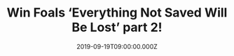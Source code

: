 ---
campaign-uuid: "c-fe16b82f-4756-49cc-a616-eec5bd49d5ad"
type: "Competition"
category: "Music"
date: "2019-09-19T09:00:00.000Z"
end-date: "2019-11-19T23:59:00.000Z"
disable-form: false
is_promoted: false
has_entry_page: true
title: "Win Foals ‘Everything Not Saved Will Be Lost’ part 2!"
competition-description: "<p>Calling all Foals fans! Foals' creative ambition for\
  \ 'Everything Not Saved Will Be Lost - Part 1' resulted in a striking state-of-the-world-address\
  \ of an album in which apocalyptic lyrical themes were equalled by the sheer impact\
  \ of the music, now Foals complete that artistic statement with 'Everything Not\
  \ Saved Will Be Lost - Part 2’ and we are giving away a copy to you!</p>\n<p>Want\
  \ it? Click below for a chance to win.</p>\n"
hero-header: "Win Foals ‘Everything Not Saved Will Be Lost’ part 2!"
terms-confirmation: "N/A"
banner-img: "https://assets.expresslyapp.com/asset-e3a8bc56-17c2-4eb9-9bab-727e44c1dedb.jpg"
logo-left-href: "http://club.expressly.io"
logo-left-image: "https://assets.expresslyapp.com/asset-67449da8-d575-4cd4-a602-8d85f0837711.jpg"
logo-left-title: "Expressly Club"
bg-image-hero: "https://assets.expresslyapp.com/asset-637aaf07-5a5d-4ffe-95f5-e32681da3d1d.jpg"
bg-image-first: "https://assets.expresslyapp.com/asset-458c05c6-9a63-4e1b-a35d-acfb064b625e.jpg"
section1-content: "<p>Foals' creative ambition for 'Everything Not Saved Will Be Lost\
  \ - Part 1' resulted in a striking state-of-the-world-address of an album in which\
  \ apocalyptic lyrical themes were equalled by the sheer impact of the music. It\
  \ emerged as an immediate album of the year contender, with many hailing it as the\
  \ finest moment in a consistently critically-acclaimed career. That status was cemented\
  \ when it was shortlisted for the Mercury Prize last week. Now Foals complete that\
  \ artistic statement with 'Everything Not Saved Will Be Lost - Part 2'. The album\
  \ has been launched with the lead track 'Black Bull'.</p>\n<p>Enter below for a\
  \ chance to win a copy of their brand new album. Good luck!</p>\n"
entry-title: "Win Foals ‘Everything Not Saved Will Be Lost’ part 2!"
entry-content: "<p>Enter the draw to win Foals ‘Everything Not Saved Will Be Lost’\
  \ part 2 by completing the form below before 23:59 on the 19th of November 2019.</p>\n"
has-winner: false
prize-description: "Foals ‘Everything Not Saved Will Be Lost’ part 2"
special-conditions: "Multiple entries are allowed up to one every day.\r\n\r\nThis\
  \ competition is also available on: http://aaa.nme.com/competitons/foals-part-two-giveaway"
country-restrictions:
- "GB"
---